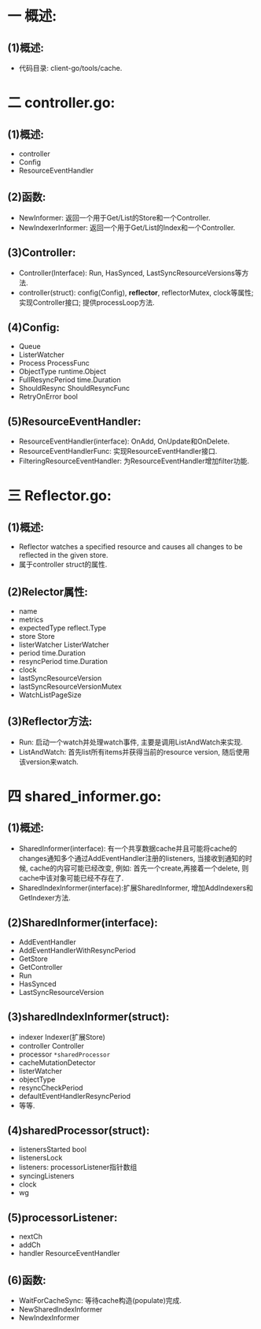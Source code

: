 # 一 概述:
## (1)概述:
- 代码目录: client-go/tools/cache. 

# 二 controller.go:
## (1)概述:
- controller
- Config
- ResourceEventHandler

## (2)函数:
- NewInformer: 返回一个用于Get/List的Store和一个Controller.
- NewIndexerInformer: 返回一个用于Get/List的Index和一个Controller.

## (3)Controller:
- Controller(Interface): Run, HasSynced, LastSyncResourceVersions等方法.
- controller(struct): config(Config), **reflector**, reflectorMutex, clock等属性; 实现Controller接口; 提供processLoop方法.

## (4)Config:
- Queue
- ListerWatcher
- Process ProcessFunc
- ObjectType runtime.Object
- FullResyncPeriod time.Duration
- ShouldResync ShouldResyncFunc
- RetryOnError bool

## (5)ResourceEventHandler:
- ResourceEventHandler(interface): OnAdd, OnUpdate和OnDelete.
- ResourceEventHandlerFunc: 实现ResourceEventHandler接口.
- FilteringResourceEventHandler: 为ResourceEventHandler增加filter功能.

# 三 Reflector.go:
## (1)概述:
- Reflector watches a specified resource and causes all changes to be reflected in the given store.
- 属于controller struct的属性.

## (2)Relector属性:
- name
- metrics
- expectedType reflect.Type
- store Store
- listerWatcher ListerWatcher
- period time.Duration
- resyncPeriod time.Duration
- clock
- lastSyncResourceVersion
- lastSyncResourceVersionMutex
- WatchListPageSize

## (3)Reflector方法:
- Run: 启动一个watch并处理watch事件, 主要是调用ListAndWatch来实现.
- ListAndWatch: 首先list所有items并获得当前的resource version, 随后使用该version来watch.

# 四 shared_informer.go:
## (1)概述:
- SharedInformer(interface): 有一个共享数据cache并且可能将cache的changes通知多个通过AddEventHandler注册的listeners, 当接收到通知的时候, cache的内容可能已经改变, 例如: 首先一个create,再接着一个delete, 则cache中该对象可能已经不存在了.
- SharedIndexInformer(interface):扩展SharedInformer, 增加AddIndexers和GetIndexer方法.

## (2)SharedInformer(interface):
- AddEventHandler
- AddEventHandlerWithResyncPeriod
- GetStore
- GetController
- Run
- HasSynced
- LastSyncResourceVersion

## (3)sharedIndexInformer(struct):
- indexer Indexer(扩展Store)
- controller Controller
- processor `*sharedProcessor`
- cacheMutationDetector
- listerWatcher
- objectType
- resyncCheckPeriod
- defaultEventHandlerResyncPeriod
- 等等.

## (4)sharedProcessor(struct):
- listenersStarted bool
- listenersLock
- listeners: processorListener指针数组
- syncingListeners
- clock
- wg

## (5)processorListener:
- nextCh
- addCh
- handler ResourceEventHandler

## (6)函数:
- WaitForCacheSync: 等待cache构造(populate)完成.
- NewSharedIndexInformer
- NewIndexInformer

